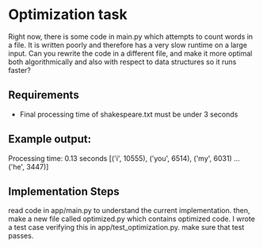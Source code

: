 # Optimization task

Right now, there is some code in main.py which attempts to count words in a file. It is written poorly and therefore has a very slow runtime on a large input. Can you rewrite the code in a different file, and make it more optimal both algorithmically and also with respect to data structures so it runs faster?

## Requirements
- Final processing time of shakespeare.txt must be under 3 seconds

## Example output:
Processing time: 0.13 seconds
[('i', 10555), ('you', 6514), ('my', 6031) ... ('he', 3447)]

## Implementation Steps
read code in app/main.py to understand the current implementation. then, make a new file called optimized.py which contains optimized code. I wrote a test case verifying this in app/test_optimization.py. make sure that test passes.





